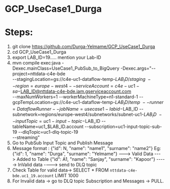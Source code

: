 # GCP_UseCase1_Durga
# Steps:
1. git clone https://github.com/Durga-Yelmame/GCP_UseCase1_Durga
2. cd GCP_UseCase1_Durga
3. export LAB_ID=19..... mention your Lab-ID
4. mvn compile exec:java -Dexec.mainClass=UseCase1_PubSub_to_BigQuery -Dexec.args="--project=nttdata-c4e-bde \
--stagingLocation=gs://c4e-uc1-dataflow-temp-$LAB_ID/staging \
--region=europe-west4 --serviceAccount=c4e-uc1-sa-$LAB_ID@nttdata-c4e-bde.iam.gserviceaccount.com \
--maxNumWorkers=1 --workerMachineType=n1-standard-1 --gcpTempLocation=gs://c4e-uc1-dataflow-temp-$LAB_ID/temp \
--runner=DataflowRunner --jobName=usecase1-labid-$LAB_ID --subnetwork=regions/europe-west4/subnetworks/subnet-uc1-$LAB_ID \
--inputTopic=uc1-input-topic-$LAB_ID --tableName=uc1_$LAB_ID.account --subscription=uc1-input-topic-sub-19 --dlqTopic=uc1-dlq-topic-19 \
--streaming"
5. Go to PubSub Input Topic and Publish Message
6. Message format : {"id": N, "name": "name1", "surname": "name2"}
   Eg: {"id": 1, "name": "Durga", "surname": "Yelmame"} ---> Valid Data ---> Added to Table
   {"id": A1, "name": "Sanjay", "surname": "Kapoor"} -----> InValid data ----> send to DLQ topic
7. Check Table for valid data-> SELECT * FROM `nttdata-c4e-bde.uc1_19.account` LIMIT 1000
8. For Invalid data -> go to DLQ topic Subscription and Messages -> PULL. 


